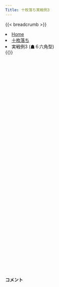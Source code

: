 ```yaml
---
Title: 十枚落ち実戦例3
---
```

{{< breadcrumb >}}
  <li class="breadcrumb-item"><a href="/shogi-beginners/">Home</a></li>
  <li class="breadcrumb-item"><a href="/shogi-beginners/10mai/">十枚落ち</a></li>
  <li class="breadcrumb-item active" aria-current="page">実戦例3 (☗６六角型)</li>
{{</ breadcrumb >}}
<div class="row pt-3">
  <div class="col-lg-1"></div>
  <div class="col-sm" tabindex="-1">
    <script id="example-kif" type="kif">
手合割：十枚落ち
下手：下手
上手：上手
手数----指手---------消費時間--
*☗<ruby>６六角型<rt>ろくろくかくがた</rt></ruby>の<ruby>勝<rt>か</rt></ruby>ち<ruby>方<rt>かた</rt></ruby>をおぼえましょう。
*<div class="text-center"><img class="img-fluid pt-3 w-50" src="/shogi-beginners/img/cat5.png"></div>
   1 ４二玉(51)
   2 ７六歩(77)
   3 ５四歩(53)
   4 ６六角(88)
*まずは<ruby>馬<rt>うま</rt></ruby>を<ruby>作<rt>つく</rt></ruby>りましょう。
   5 ９四歩(93)
   6 ９三角成(66)
   7 ５五歩(54)
   8 ８三馬(93)
   9 ５六歩(55)
*<ruby>問題<rt>もんだい</rt></ruby>: <ruby>次<rt>つぎ</rt></ruby>の<ruby>手<rt>て</rt></ruby>を<ruby>考<rt>かんが</rt></ruby>えてみましょう。
*<div><img class="img-fluid" src="/shogi-beginners/img/cat2.png"></div>
  10 同　歩(57)
*<ruby>上手<rt>うわて</rt></ruby>の<ruby>攻<rt>せ</rt></ruby>め<ruby>駒<rt>ごま</rt></ruby>は<ruby>全部<rt>ぜんぶ</rt></ruby><ruby>取<rt>と</rt></ruby>りましょう。
  11 ５三玉(42)
  12 ７三馬(83)
  13 ４四玉(53)
  14 ６三馬(73)
*<ruby>歩<rt>ふ</rt></ruby>を<ruby>取<rt>と</rt></ruby>りながら<ruby>王<rt>おう</rt></ruby>の<ruby>逃<rt>に</rt></ruby>げ<ruby>道<rt>みち</rt></ruby>を<ruby>減<rt>へ</rt></ruby>らしていくといいです。
  15 ３四歩(33)
*<ruby>問題<rt>もんだい</rt></ruby>: <ruby>次<rt>つぎ</rt></ruby>の<ruby>手<rt>て</rt></ruby>を<ruby>考<rt>かんが</rt></ruby>えてみましょう。
*<div><img class="img-fluid" src="/shogi-beginners/img/cat2.png"></div>
  16 ５八飛(28)
*<ruby>馬<rt>うま</rt></ruby>だけではつかまえきれないので<ruby>飛車<rt>ひしゃ</rt></ruby>を<ruby>攻<rt>せ</rt></ruby>めに<ruby>加<rt>くわ</rt></ruby>えます。
  17 ３五歩(34)
*<ruby>問題<rt>もんだい</rt></ruby>: <ruby>次<rt>つぎ</rt></ruby>の<ruby>手<rt>て</rt></ruby>を<ruby>考<rt>かんが</rt></ruby>えてみましょう。
*<div><img class="img-fluid" src="/shogi-beginners/img/cat2.png"></div>
  18 ５五歩(56)
*と<ruby>金<rt>きん</rt></ruby>を<ruby>作<rt>つく</rt></ruby>りに<ruby>行<rt>い</rt></ruby>くのがいい<ruby>手<rt>て</rt></ruby>です。
  19 ２四歩(23)
  20 ５四歩(55)
  21 ３六歩(35)
*<ruby>問題<rt>もんだい</rt></ruby>: <ruby>次<rt>つぎ</rt></ruby>の<ruby>手<rt>て</rt></ruby>を<ruby>考<rt>かんが</rt></ruby>えてみましょう。
*<div><img class="img-fluid" src="/shogi-beginners/img/cat2.png"></div>
  22 同　歩(37)
*<ruby>攻<rt>せ</rt></ruby>め<ruby>駒<rt>こま</rt></ruby>がぶつかったらきちんと<ruby>取<rt>と</rt></ruby>りましょう。
  23 ４五玉(44)
  24 ５三歩成(54)
*<ruby>駒<rt>こま</rt></ruby>を<ruby>取<rt>と</rt></ruby>られないようにしましょう。
  25 ３四玉(45)
*<ruby>問題<rt>もんだい</rt></ruby>: <ruby>次<rt>つぎ</rt></ruby>の<ruby>手<rt>て</rt></ruby>を<ruby>考<rt>かんが</rt></ruby>えてみましょう。<ruby>難問<rt>なんもん</rt></ruby>。
*<div><img class="img-fluid" src="/shogi-beginners/img/cat2.png"></div>
  26 ５五飛(58)
*と<ruby>金<rt>きん</rt></ruby>の<ruby>攻<rt>せ</rt></ruby>めがやや<ruby>遅<rt>おそ</rt></ruby>いので<ruby>飛車<rt>ひしゃ</rt></ruby>を<ruby>活用<rt>かつよう</rt></ruby>するのがいい<ruby>手<rt>て</rt></ruby>です。
  27 ４四玉(34)
  28 ４五飛(55)
  29 ３四玉(44)
  30 ４三飛成(45)
  31 ２五玉(34)
  32 ４五龍(43)
  33 １四玉(25)
  34 ４一馬(63)
  35 投了
*<a href="/shogi-beginners/10mai/example4/">
*<ruby>次<rt>つぎ</rt></ruby>の<ruby>棋譜<rt>きふ</rt></ruby>を<ruby>見<rt>み</rt></ruby>よう！
*<div class="text-center"><img class="img-fluid pt-3 w-50" src="/shogi-beginners/img/cat1.png"></div></a>
まで34手で下手の勝ち
    </script>
    <svg id="example" xmlns="http://www.w3.org/2000/svg" viewBox="0,0,400,540"></svg>
  </div>
  <div class="col-sm">
    <h4 class="pt-3">コメント</h4>
    <div id="comment"></div>
  </div>
  <div class="col-lg-1"></div>
</div>

